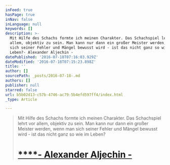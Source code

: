 ```yaml
---
inFeed: true
hasPage: true
inNav: false
inLanguage: null
keywords: []
description: >-
  Mit Hilfe des Schachs formte ich meinen Charakter. Das Schachspiel lehrt vor
  allem, objektiv zu sein. Man kann nur dann ein großer Meister werden, wenn man
  sich seiner Fehler und Mängel bewusst wird - ist das nicht ganz so wie im
  Leben?- Alexander Aljechin - 
datePublished: '2016-07-18T07:16:03.929Z'
dateModified: '2016-07-18T07:15:23.898Z'
title: ''
author: []
sourcePath: _posts/2016-07-18-.md
authors: []
publisher: null
starred: false
url: b5b02d13-c57b-4746-ac79-5b4efd597ff4/index.html
_type: Article

---
```

> Mit Hilfe des Schachs formte ich meinen Charakter. Das Schachspiel lehrt vor allem, objektiv zu sein. Man kann nur dann ein großer Meister werden, wenn man sich seiner Fehler und Mängel bewusst wird - ist das nicht ganz so wie im Leben?
> 
> # [****][0]**[- Alexander Aljechin - ][0]**



[0]: null